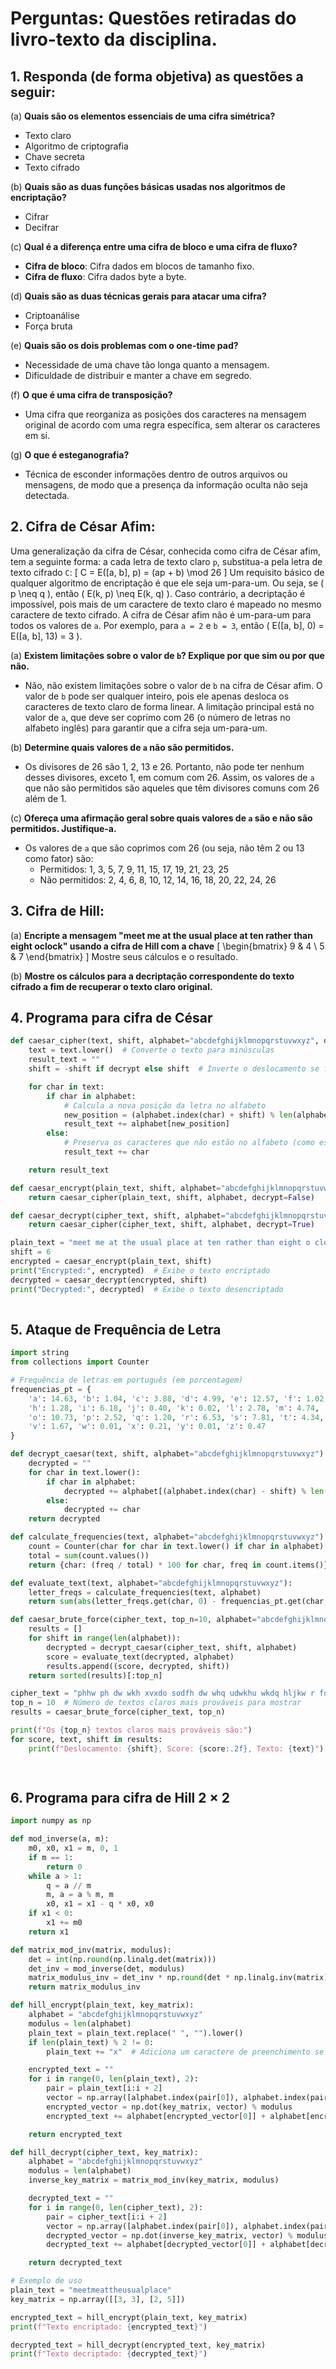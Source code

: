# Perguntas: Questões retiradas do livro-texto da disciplina.

## 1. Responda (de forma objetiva) as questões a seguir:
(a) **Quais são os elementos essenciais de uma cifra simétrica?**
- Texto claro
- Algoritmo de criptografia
- Chave secreta
- Texto cifrado

(b) **Quais são as duas funções básicas usadas nos algoritmos de encriptação?**
- Cifrar
- Decifrar

(c) **Qual é a diferença entre uma cifra de bloco e uma cifra de fluxo?**
- **Cifra de bloco**: Cifra dados em blocos de tamanho fixo.
- **Cifra de fluxo**: Cifra dados byte a byte.

(d) **Quais são as duas técnicas gerais para atacar uma cifra?**
- Criptoanálise
- Força bruta

(e) **Quais são os dois problemas com o one-time pad?**
- Necessidade de uma chave tão longa quanto a mensagem.
- Dificuldade de distribuir e manter a chave em segredo.

(f) **O que é uma cifra de transposição?**
- Uma cifra que reorganiza as posições dos caracteres na mensagem original de acordo com uma regra específica, sem alterar os caracteres em si.

(g) **O que é esteganografia?**
- Técnica de esconder informações dentro de outros arquivos ou mensagens, de modo que a presença da informação oculta não seja detectada.

## 2. Cifra de César Afim:
Uma generalização da cifra de César, conhecida como cifra de César afim, tem a seguinte forma: a cada letra de texto claro `p`, substitua-a pela letra de texto cifrado `C`:
\[ C = E([a, b], p) = (ap + b) \mod 26 \]
Um requisito básico de qualquer algoritmo de encriptação é que ele seja um-para-um. Ou seja, se \( p \neq q \), então \( E(k, p) \neq E(k, q) \). Caso contrário, a decriptação é impossível, pois mais de um caractere de texto claro é mapeado no mesmo caractere de texto cifrado. A cifra de César afim não é um-para-um para todos os valores de `a`. Por exemplo, para `a = 2` e `b = 3`, então \( E([a, b], 0) = E([a, b], 13) = 3 \).

(a) **Existem limitações sobre o valor de `b`? Explique por que sim ou por que não.**
- Não, não existem limitações sobre o valor de `b` na cifra de César afim. O valor de `b` pode ser qualquer inteiro, pois ele apenas desloca os caracteres de texto claro de forma linear. A limitação principal está no valor de `a`, que deve ser coprimo com 26 (o número de letras no alfabeto inglês) para garantir que a cifra seja um-para-um.

(b) **Determine quais valores de `a` não são permitidos.**
- Os divisores de 26 são 1, 2, 13 e 26. Portanto, não pode ter nenhum desses divisores, exceto 1, em comum com 26. Assim, os valores de `a` que não são permitidos são aqueles que têm divisores comuns com 26 além de 1.

(c) **Ofereça uma afirmação geral sobre quais valores de `a` são e não são permitidos. Justifique-a.**
- Os valores de `a` que são coprimos com 26 (ou seja, não têm 2 ou 13 como fator) são:
  - Permitidos: 1, 3, 5, 7, 9, 11, 15, 17, 19, 21, 23, 25
  - Não permitidos: 2, 4, 6, 8, 10, 12, 14, 16, 18, 20, 22, 24, 26

## 3. Cifra de Hill:
(a) **Encripte a mensagem "meet me at the usual place at ten rather than eight oclock" usando a cifra de Hill com a chave**
\[ \begin{bmatrix} 9 & 4 \\ 5 & 7 \end{bmatrix} \]
Mostre seus cálculos e o resultado.

(b) **Mostre os cálculos para a decriptação correspondente do texto cifrado a fim de recuperar o texto claro original.**

## 4. Programa para cifra de César
```python
def caesar_cipher(text, shift, alphabet="abcdefghijklmnopqrstuvwxyz", decrypt=False):
    text = text.lower()  # Converte o texto para minúsculas
    result_text = ""
    shift = -shift if decrypt else shift  # Inverte o deslocamento se for para desencriptar

    for char in text:
        if char in alphabet:
            # Calcula a nova posição da letra no alfabeto
            new_position = (alphabet.index(char) + shift) % len(alphabet)
            result_text += alphabet[new_position]
        else:
            # Preserva os caracteres que não estão no alfabeto (como espaços)
            result_text += char

    return result_text

def caesar_encrypt(plain_text, shift, alphabet="abcdefghijklmnopqrstuvwxyz"):
    return caesar_cipher(plain_text, shift, alphabet, decrypt=False)

def caesar_decrypt(cipher_text, shift, alphabet="abcdefghijklmnopqrstuvwxyz"):
    return caesar_cipher(cipher_text, shift, alphabet, decrypt=True)

plain_text = "meet me at the usual place at ten rather than eight o clock"
shift = 6  
encrypted = caesar_encrypt(plain_text, shift)
print("Encrypted:", encrypted)  # Exibe o texto encriptado
decrypted = caesar_decrypt(encrypted, shift)
print("Decrypted:", decrypted)  # Exibe o texto desencriptado
 


```

## 5. Ataque de Frequência de Letra

```python
import string
from collections import Counter

# Frequência de letras em português (em porcentagem)
frequencias_pt = {
    'a': 14.63, 'b': 1.04, 'c': 3.88, 'd': 4.99, 'e': 12.57, 'f': 1.02, 'g': 1.30,
    'h': 1.28, 'i': 6.18, 'j': 0.40, 'k': 0.02, 'l': 2.78, 'm': 4.74, 'n': 5.05,
    'o': 10.73, 'p': 2.52, 'q': 1.20, 'r': 6.53, 's': 7.81, 't': 4.34, 'u': 4.63,
    'v': 1.67, 'w': 0.01, 'x': 0.21, 'y': 0.01, 'z': 0.47
}

def decrypt_caesar(text, shift, alphabet="abcdefghijklmnopqrstuvwxyz"):
    decrypted = ""
    for char in text.lower():
        if char in alphabet:
            decrypted += alphabet[(alphabet.index(char) - shift) % len(alphabet)]
        else:
            decrypted += char
    return decrypted

def calculate_frequencies(text, alphabet="abcdefghijklmnopqrstuvwxyz"):
    count = Counter(char for char in text.lower() if char in alphabet)
    total = sum(count.values())
    return {char: (freq / total) * 100 for char, freq in count.items()}

def evaluate_text(text, alphabet="abcdefghijklmnopqrstuvwxyz"):
    letter_freqs = calculate_frequencies(text, alphabet)
    return sum(abs(letter_freqs.get(char, 0) - frequencias_pt.get(char, 0)) for char in alphabet)

def caesar_brute_force(cipher_text, top_n=10, alphabet="abcdefghijklmnopqrstuvwxyz"):
    results = []
    for shift in range(len(alphabet)):
        decrypted = decrypt_caesar(cipher_text, shift, alphabet)
        score = evaluate_text(decrypted, alphabet)
        results.append((score, decrypted, shift))
    return sorted(results)[:top_n]

cipher_text = "phhw ph dw wkh xvxdo sodfh dw whq udwkhu wkdq hljkw r forfn"  # Texto cifrado
top_n = 10  # Número de textos claros mais prováveis para mostrar
results = caesar_brute_force(cipher_text, top_n)

print(f"Os {top_n} textos claros mais prováveis são:")
for score, text, shift in results:
    print(f"Deslocamento: {shift}, Score: {score:.2f}, Texto: {text}")

 


```

## 6. Programa para cifra de Hill 2 × 2

```python
import numpy as np

def mod_inverse(a, m):
    m0, x0, x1 = m, 0, 1
    if m == 1:
        return 0
    while a > 1:
        q = a // m
        m, a = a % m, m
        x0, x1 = x1 - q * x0, x0
    if x1 < 0:
        x1 += m0
    return x1

def matrix_mod_inv(matrix, modulus):
    det = int(np.round(np.linalg.det(matrix)))
    det_inv = mod_inverse(det, modulus)
    matrix_modulus_inv = det_inv * np.round(det * np.linalg.inv(matrix)).astype(int) % modulus
    return matrix_modulus_inv

def hill_encrypt(plain_text, key_matrix):
    alphabet = "abcdefghijklmnopqrstuvwxyz"
    modulus = len(alphabet)
    plain_text = plain_text.replace(" ", "").lower()
    if len(plain_text) % 2 != 0:
        plain_text += "x"  # Adiciona um caractere de preenchimento se necessário

    encrypted_text = ""
    for i in range(0, len(plain_text), 2):
        pair = plain_text[i:i + 2]
        vector = np.array([alphabet.index(pair[0]), alphabet.index(pair[1])])
        encrypted_vector = np.dot(key_matrix, vector) % modulus
        encrypted_text += alphabet[encrypted_vector[0]] + alphabet[encrypted_vector[1]]

    return encrypted_text

def hill_decrypt(cipher_text, key_matrix):
    alphabet = "abcdefghijklmnopqrstuvwxyz"
    modulus = len(alphabet)
    inverse_key_matrix = matrix_mod_inv(key_matrix, modulus)

    decrypted_text = ""
    for i in range(0, len(cipher_text), 2):
        pair = cipher_text[i:i + 2]
        vector = np.array([alphabet.index(pair[0]), alphabet.index(pair[1])])
        decrypted_vector = np.dot(inverse_key_matrix, vector) % modulus
        decrypted_text += alphabet[decrypted_vector[0]] + alphabet[decrypted_vector[1]]

    return decrypted_text

# Exemplo de uso
plain_text = "meetmeattheusualplace"
key_matrix = np.array([[3, 3], [2, 5]])

encrypted_text = hill_encrypt(plain_text, key_matrix)
print(f"Texto encriptado: {encrypted_text}")

decrypted_text = hill_decrypt(encrypted_text, key_matrix)
print(f"Texto decriptado: {decrypted_text}")


```